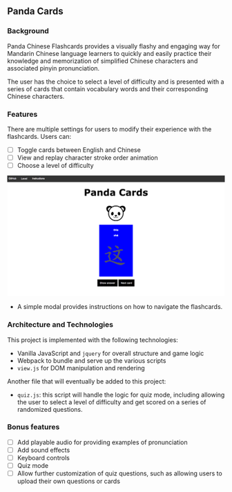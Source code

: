 ## Panda Cards

### Background

Panda Chinese Flashcards provides a visually flashy and engaging way for Mandarin Chinese language learners to quickly and easily practice their knowledge and memorization of simplified Chinese characters and associated pinyin pronunciation.

The user has the choice to select a level of difficulty and is presented with a series of cards that contain vocabulary words and their corresponding Chinese characters.

### Features

There are multiple settings for users to modify their experience with the flashcards. Users can:

- [ ] Toggle cards between English and Chinese
- [ ] View and replay character stroke order animation
- [ ] Choose a level of difficulty

![gameplay screenshot](https://raw.githubusercontent.com/eunnah/chineseflashcards/master/images/screenshot1.png)

- A simple modal provides instructions on how to navigate the flashcards.

### Architecture and Technologies

This project is implemented with the following technologies:
- Vanilla JavaScript and `jquery` for overall structure and game logic
- Webpack to bundle and serve up the various scripts
- `view.js` for DOM manipulation and rendering

Another file that will eventually be added to this project:
- `quiz.js`: this script will handle the logic for quiz mode, including allowing the user to select a level of difficulty and get scored on a series of randomized questions.

### Bonus features

- [ ] Add playable audio for providing examples of pronunciation
- [ ] Add sound effects
- [ ] Keyboard controls
- [ ] Quiz mode
- [ ] Allow further customization of quiz questions, such as allowing users to upload their own questions or cards
